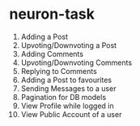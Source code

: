 # neuron-task
1. Adding a Post
2. Upvoting/Downvoting a Post
3. Adding Comments
4. Upvoting/Downvoting Comments
5. Replying to Comments
6. Adding a Post to favourites
7. Sending Messages to a user
8. Pagination for DB models
9. View Profile while logged in 
10. View Public Account of a user
